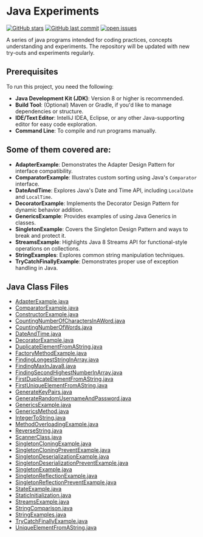 # Java Experiments
[![GitHub stars](https://img.shields.io/github/stars/viveknaskar/java-experiments)](https://github.com/viveknaskar/java-experiments/kapde/stargazers)
[![GitHub last commit](https://img.shields.io/github/last-commit/viveknaskar/java-experiments)](https://github.com/viveknaskar/java-experiments)
[![open issues](https://img.shields.io/github/issues/viveknaskar/java-experiments)](https://github.com/viveknaskar/java-experiments/issues)

A series of java programs intended for coding practices, concepts understanding and experiments. 
The repository will be updated with new try-outs and experiments regularly.

## Prerequisites

To run this project, you need the following:

- **Java Development Kit (JDK)**: Version 8 or higher is recommended.
- **Build Tool**: (Optional) Maven or Gradle, if you'd like to manage dependencies or structure.
- **IDE/Text Editor**: IntelliJ IDEA, Eclipse, or any other Java-supporting editor for easy code exploration.
- **Command Line**: To compile and run programs manually.

## Some of them covered are:

- **AdapterExample**: Demonstrates the Adapter Design Pattern for interface compatibility.
- **ComparatorExample**: Illustrates custom sorting using Java's `Comparator` interface.
- **DateAndTime**: Explores Java's Date and Time API, including `LocalDate` and `LocalTime`.
- **DecoratorExample**: Implements the Decorator Design Pattern for dynamic behavior addition.
- **GenericsExample**: Provides examples of using Java Generics in classes.
- **SingletonExample**: Covers the Singleton Design Pattern and ways to break and protect it.
- **StreamsExample**: Highlights Java 8 Streams API for functional-style operations on collections.
- **StringExamples**: Explores common string manipulation techniques.
- **TryCatchFinallyExample**: Demonstrates proper use of exception handling in Java.

## Java Class Files

- [AdapterExample.java](src/main/java/com/javaexperiments/AdapterExample.java)
- [ComparatorExample.java](src/main/java/com/javaexperiments/ComparatorExample.java)
- [ConstructorExample.java](src/main/java/com/javaexperiments/ConstructorExample.java)
- [CountingNumberOfCharactersInAWord.java](src/main/java/com/javaexperiments/CountingNumberOfCharactersInAWord.java)
- [CountingNumberOfWords.java](src/main/java/com/javaexperiments/CountingNumberOfWords.java)
- [DateAndTime.java](src/main/java/com/javaexperiments/DateAndTime.java)
- [DecoratorExample.java](src/main/java/com/javaexperiments/DecoratorExample.java)
- [DuplicateElementFromAString.java](src/main/java/com/javaexperiments/DuplicateElementFromAString.java)
- [FactoryMethodExample.java](src/main/java/com/javaexperiments/FactoryMethodExample.java)
- [FindingLongestStringInArray.java](src/main/java/com/javaexperiments/FindingLongestStringInArray.java)
- [FindingMaxInJava8.java](src/main/java/com/javaexperiments/FindingMaxInJava8.java)
- [FindingSecondHighestNumberInArray.java](src/main/java/com/javaexperiments/FindingSecondHighestNumberInArray.java)
- [FirstDuplicateElementFromAString.java](src/main/java/com/javaexperiments/FirstDuplicateElementFromAString.java)
- [FirstUniqueElementFromAString.java](src/main/java/com/javaexperiments/FirstUniqueElementFromAString.java)
- [GenerateKeyPairs.java](src/main/java/com/javaexperiments/GenerateKeyPairs.java)
- [GenerateRandomUsernameAndPassword.java](src/main/java/com/javaexperiments/GenerateRandomUsernameAndPassword.java)
- [GenericsExample.java](src/main/java/com/javaexperiments/GenericsExample.java)
- [GenericsMethod.java](src/main/java/com/javaexperiments/GenericsMethod.java)
- [IntegerToString.java](src/main/java/com/javaexperiments/IntegerToString.java)
- [MethodOverloadingExample.java](src/main/java/com/javaexperiments/MethodOverloadingExample.java)
- [ReverseString.java](src/main/java/com/javaexperiments/ReverseString.java)
- [ScannerClass.java](src/main/java/com/javaexperiments/ScannerClass.java)
- [SingletonCloningExample.java](src/main/java/com/javaexperiments/SingletonCloningExample.java)
- [SingletonCloningPreventExample.java](src/main/java/com/javaexperiments/SingletonCloningPreventExample.java)
- [SingletonDeserializationExample.java](src/main/java/com/javaexperiments/SingletonDeserializationExample.java)
- [SingletonDeserializationPreventExample.java](src/main/java/com/javaexperiments/SingletonDeserializationPreventExample.java)
- [SingletonExample.java](src/main/java/com/javaexperiments/SingletonExample.java)
- [SingletonReflectionExample.java](src/main/java/com/javaexperiments/SingletonReflectionExample.java)
- [SingletonReflectionPreventExample.java](src/main/java/com/javaexperiments/SingletonReflectionPreventExample.java)
- [StateExample.java](src/main/java/com/javaexperiments/StateExample.java)
- [StaticInitialization.java](src/main/java/com/javaexperiments/StaticInitialization.java)
- [StreamsExample.java](src/main/java/com/javaexperiments/StreamsExample.java)
- [StringComparison.java](src/main/java/com/javaexperiments/StringComparison.java)
- [StringExamples.java](src/main/java/com/javaexperiments/StringExamples.java)
- [TryCatchFinallyExample.java](src/main/java/com/javaexperiments/TryCatchFinallyExample.java)
- [UniqueElementFromAString.java](src/main/java/com/javaexperiments/UniqueElementFromAString.java)
